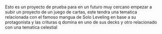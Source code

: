 Esto es un proyecto de prueba para en un futuro muy cercano empezar a subir un proyecto de un juego de cartas, 
este tendra una tematica relacionada con el famoso mangua de Solo Leveling en base a su protagonista y las 
crituras q domina en uno de sus decks y otro relacionado con una tematica celestial
